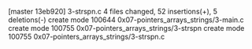 [master 13eb920] 3-strspn.c
 4 files changed, 52 insertions(+), 5 deletions(-)
 create mode 100644 0x07-pointers_arrays_strings/3-main.c
 create mode 100755 0x07-pointers_arrays_strings/3-strspn
 create mode 100755 0x07-pointers_arrays_strings/3-strspn.c
